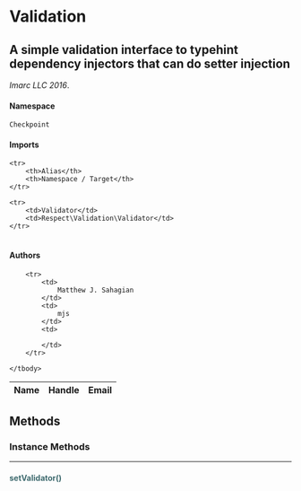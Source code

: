 # Validation
## A simple validation interface to typehint dependency injectors that can do setter injection

_Imarc LLC 2016_.

#### Namespace

`Checkpoint`

#### Imports

<table>

	<tr>
		<th>Alias</th>
		<th>Namespace / Target</th>
	</tr>
	
	<tr>
		<td>Validator</td>
		<td>Respect\Validation\Validator</td>
	</tr>
	
</table>

#### Authors

<table>
	<thead>
		<th>Name</th>
		<th>Handle</th>
		<th>Email</th>
	</thead>
	<tbody>
	
		<tr>
			<td>
				Matthew J. Sahagian
			</td>
			<td>
				mjs
			</td>
			<td>
				
			</td>
		</tr>
	
	</tbody>
</table>


## Methods

### Instance Methods
<hr />

#### <span style="color:#3e6a6e;">setValidator()</span>




